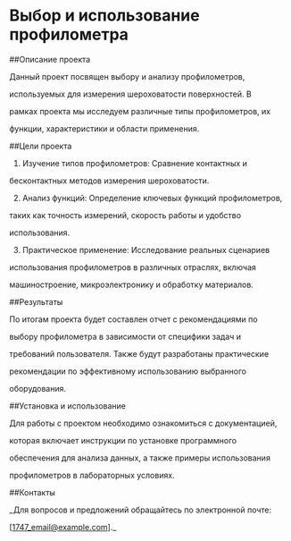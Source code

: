 # __Выбор и использование профилометра__

##Описание проекта

Данный проект посвящен выбору и анализу профилометров, 

используемых для измерения шероховатости поверхностей. В 

рамках проекта мы исследуем различные типы профилометров, их 

функции, характеристики и области применения.

##Цели проекта

1. Изучение типов профилометров: Сравнение контактных и 

бесконтактных методов измерения шероховатости.

2. Анализ функций: Определение ключевых функций профилометров, 

таких как точность измерений, скорость работы и удобство 

использования.

3. Практическое применение: Исследование реальных сценариев 

использования профилометров в различных отраслях, включая 

машиностроение, микроэлектронику и обработку материалов.

##Результаты

По итогам проекта будет составлен отчет с рекомендациями по 

выбору профилометра в зависимости от специфики задач и 

требований пользователя. Также будут разработаны практические 

рекомендации по эффективному использованию выбранного 

оборудования.

##Установка и использование

Для работы с проектом необходимо ознакомиться с документацией, 

которая включает инструкции по установке программного 

обеспечения для анализа данных, а также примеры использования 

профилометров в лабораторных условиях.

##Контакты

_Для вопросов и предложений обращайтесь по электронной почте: 

[1747_email@example.com]._
